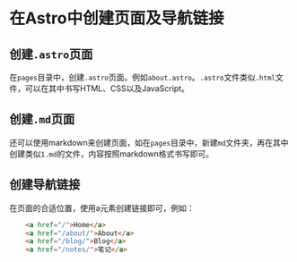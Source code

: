 # 在Astro中创建页面及导航链接

## 创建`.astro`页面

在`pages`目录中，创建`.astro`页面。例如`about.astro`。`.astro`文件类似`.html`文件，可以在其中书写HTML、CSS以及JavaScript。

## 创建`.md`页面

还可以使用markdown来创建页面，如在`pages`目录中，新建`md`文件夹，再在其中创建类似`1.md`的文件，内容按照markdown格式书写即可。

## 创建导航链接

在页面的合适位置，使用a元素创建链接即可，例如：

```html
    <a href="/">Home</a>
    <a href="/about/">About</a>
    <a href="/blog/">Blog</a>
    <a href="/notes/">笔记</a>
```
